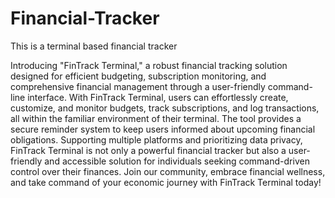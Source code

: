 # Financial-Tracker
This is a terminal based financial tracker 

Introducing "FinTrack Terminal," a robust financial tracking solution designed for efficient budgeting, subscription monitoring, and comprehensive financial management through a user-friendly command-line interface. With FinTrack Terminal, users can effortlessly create, customize, and monitor budgets, track subscriptions, and log transactions, all within the familiar environment of their terminal. The tool provides a secure reminder system to keep users informed about upcoming financial obligations. Supporting multiple platforms and prioritizing data privacy, FinTrack Terminal is not only a powerful financial tracker but also a user-friendly and accessible solution for individuals seeking command-driven control over their finances. Join our community, embrace financial wellness, and take command of your economic journey with FinTrack Terminal today!
